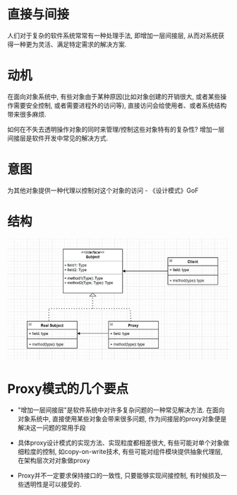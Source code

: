 # 直接与间接
人们对于复杂的软件系统常常有一种处理手法, 即增加一层间接层, 从而对系统获得一种更为灵活、满足特定需求的解决方案.

# 动机
在面向对象系统中, 有些对象由于某种原因(比如对象创建的开销很大, 或者某些操作需要安全控制, 或者需要进程外的访问等), 直接访问会给使用者、或者系统结构带来很多麻烦.

如何在不失去透明操作对象的同时来管理/控制这些对象特有的复杂性? 增加一层间接层是软件开发中常见的解决方式.

# 意图
为其他对象提供一种代理以控制对这个对象的访问 - 《设计模式》GoF

# 结构
![](./uml.webp)

# Proxy模式的几个要点
* "增加一层间接层"是软件系统中对许多复杂问题的一种常见解决方法. 在面向对象系统中, 直接使用某些对象会带来很多问题, 作为间接层的proxy对象便是解决这一问题的常用手段

* 具体proxy设计模式的实现方法、实现粒度都相差很大, 有些可能对单个对象做细粒度的控制, 如copy-on-write技术, 有些可能对组件模块提供抽象代理层, 在架构层次对对象做proxy

* Proxy并不一定要求保持接口的一致性, 只要能够实现间接控制, 有时候损及一些透明性是可以接受的.
